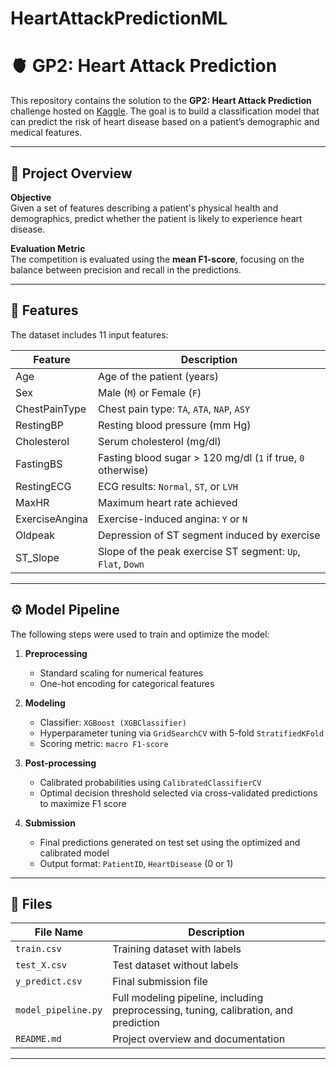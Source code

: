 # HeartAttackPredictionML

# 🫀 GP2: Heart Attack Prediction

This repository contains the solution to the **GP2: Heart Attack Prediction** challenge hosted on [Kaggle](https://kaggle.com/competitions/gp-2-heart-attack-prediction). The goal is to build a classification model that can predict the risk of heart disease based on a patient’s demographic and medical features.

---

## 📌 Project Overview

**Objective**  
Given a set of features describing a patient's physical health and demographics, predict whether the patient is likely to experience heart disease.

**Evaluation Metric**  
The competition is evaluated using the **mean F1-score**, focusing on the balance between precision and recall in the predictions.

---

## 🧠 Features

The dataset includes 11 input features:

| Feature        | Description |
|----------------|-------------|
| Age            | Age of the patient (years) |
| Sex            | Male (`M`) or Female (`F`) |
| ChestPainType  | Chest pain type: `TA`, `ATA`, `NAP`, `ASY` |
| RestingBP      | Resting blood pressure (mm Hg) |
| Cholesterol    | Serum cholesterol (mg/dl) |
| FastingBS      | Fasting blood sugar > 120 mg/dl (`1` if true, `0` otherwise) |
| RestingECG     | ECG results: `Normal`, `ST`, or `LVH` |
| MaxHR          | Maximum heart rate achieved |
| ExerciseAngina | Exercise-induced angina: `Y` or `N` |
| Oldpeak        | Depression of ST segment induced by exercise |
| ST_Slope       | Slope of the peak exercise ST segment: `Up`, `Flat`, `Down` |

---

## ⚙️ Model Pipeline

The following steps were used to train and optimize the model:

1. **Preprocessing**
   - Standard scaling for numerical features
   - One-hot encoding for categorical features

2. **Modeling**
   - Classifier: `XGBoost (XGBClassifier)`
   - Hyperparameter tuning via `GridSearchCV` with 5-fold `StratifiedKFold`
   - Scoring metric: `macro F1-score`

3. **Post-processing**
   - Calibrated probabilities using `CalibratedClassifierCV`
   - Optimal decision threshold selected via cross-validated predictions to maximize F1 score

4. **Submission**
   - Final predictions generated on test set using the optimized and calibrated model
   - Output format: `PatientID`, `HeartDisease` (0 or 1)

---

## 📁 Files

| File Name             | Description |
|-----------------------|-------------|
| `train.csv`           | Training dataset with labels |
| `test_X.csv`          | Test dataset without labels |
| `y_predict.csv`       | Final submission file |
| `model_pipeline.py`   | Full modeling pipeline, including preprocessing, tuning, calibration, and prediction |
| `README.md`           | Project overview and documentation |

---


